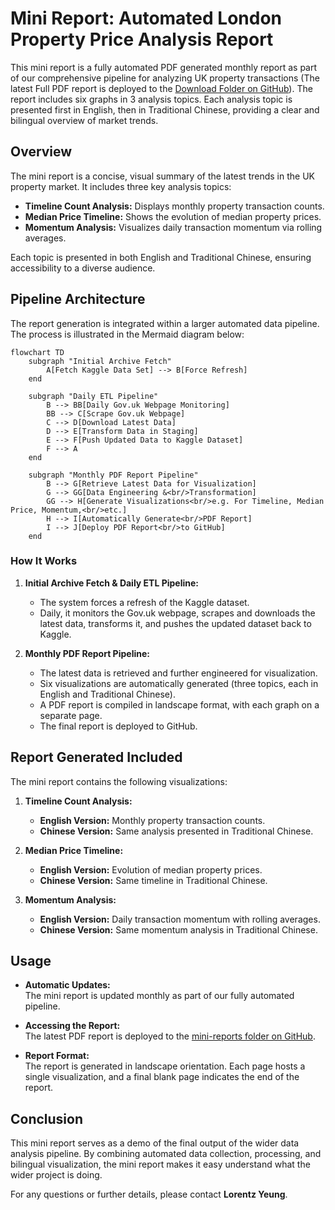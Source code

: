 # Mini Report: Automated London Property Price Analysis Report

This mini report is a fully automated PDF generated monthly report as part of our comprehensive pipeline for analyzing UK property transactions (The latest Full PDF report is deployed to the [Download Folder on GitHub](https://github.com/entzyeung/uk-property-analysis/tree/main/full-reports)). The report includes six graphs in 3 analysis topics. Each analysis topic is presented first in English, then in Traditional Chinese, providing a clear and bilingual overview of market trends.

## Overview

The mini report is a concise, visual summary of the latest trends in the UK property market. It includes three key analysis topics:

- **Timeline Count Analysis:** Displays monthly property transaction counts.
- **Median Price Timeline:** Shows the evolution of median property prices.
- **Momentum Analysis:** Visualizes daily transaction momentum via rolling averages.

Each topic is presented in both English and Traditional Chinese, ensuring accessibility to a diverse audience.

## Pipeline Architecture

The report generation is integrated within a larger automated data pipeline. The process is illustrated in the Mermaid diagram below:

```mermaid
flowchart TD
    subgraph "Initial Archive Fetch"
        A[Fetch Kaggle Data Set] --> B[Force Refresh]
    end

    subgraph "Daily ETL Pipeline"
        B --> BB[Daily Gov.uk Webpage Monitoring]
        BB --> C[Scrape Gov.uk Webpage]
        C --> D[Download Latest Data]
        D --> E[Transform Data in Staging]
        E --> F[Push Updated Data to Kaggle Dataset]
        F --> A
    end

    subgraph "Monthly PDF Report Pipeline"
        B --> G[Retrieve Latest Data for Visualization]
        G --> GG[Data Engineering &<br/>Transformation]
        GG --> H[Generate Visualizations<br/>e.g. For Timeline, Median Price, Momentum,<br/>etc.]
        H --> I[Automatically Generate<br/>PDF Report]
        I --> J[Deploy PDF Report<br/>to GitHub]
    end
```

### How It Works

1. **Initial Archive Fetch & Daily ETL Pipeline:**  
   - The system forces a refresh of the Kaggle dataset.
   - Daily, it monitors the Gov.uk webpage, scrapes and downloads the latest data, transforms it, and pushes the updated dataset back to Kaggle.

2. **Monthly PDF Report Pipeline:**  
   - The latest data is retrieved and further engineered for visualization.
   - Six visualizations are automatically generated (three topics, each in English and Traditional Chinese).
   - A PDF report is compiled in landscape format, with each graph on a separate page.
   - The final report is deployed to GitHub.

## Report Generated Included

The mini report contains the following visualizations:

1. **Timeline Count Analysis:**  
   - **English Version:** Monthly property transaction counts.  
   - **Chinese Version:** Same analysis presented in Traditional Chinese.

2. **Median Price Timeline:**  
   - **English Version:** Evolution of median property prices.  
   - **Chinese Version:** Same timeline in Traditional Chinese.

3. **Momentum Analysis:**  
   - **English Version:** Daily transaction momentum with rolling averages.  
   - **Chinese Version:** Same momentum analysis in Traditional Chinese.

## Usage

- **Automatic Updates:**  
  The mini report is updated monthly as part of our fully automated pipeline.

- **Accessing the Report:**  
  The latest PDF report is deployed to the [mini-reports folder on GitHub](https://github.com/entzyeung/uk-property-analysis/tree/main/mini-reports).

- **Report Format:**  
  The report is generated in landscape orientation. Each page hosts a single visualization, and a final blank page indicates the end of the report.

## Conclusion

This mini report serves as a demo of the final output of the wider data analysis pipeline. By combining automated data collection, processing, and bilingual visualization, the mini report makes it easy understand what the wider project is doing.

For any questions or further details, please contact **Lorentz Yeung**.
